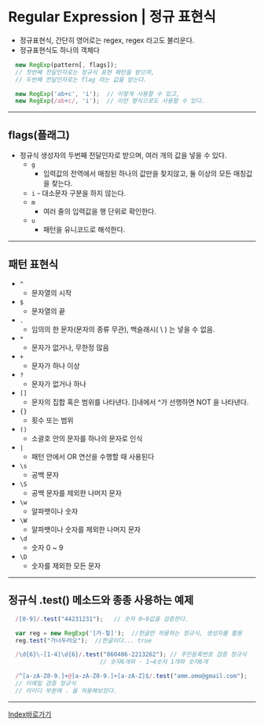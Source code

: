 
# Regular Expression | 정규 표현식
  - 정규표현식, 간단히 영어로는 regex, regex 라고도 불리운다.
  - 정규표현식도 하나의 객체다
  ```javascript
    new RegExp(pattern[, flags]);
    // 첫번째 전달인자로는 정규식 표현 패턴을 받으며,
    // 두번째 전달인자로는 flag 라는 값을 받는다.
  ```
  ```javascript
    new RegExp('ab+c', 'i');  // 이렇게 사용할 수 있고,
    new RegExp(/ab+c/, 'i');  // 이런 형식으로도 사용할 수 있다.
  ```

------

## flags(플래그)
  - 정규식 생성자의 두번째 전달인자로 받으며, 여러 개의 값을 넣을 수 있다.
    - `g`
      - 입력값의 전역에서 매칭된 하나의 값만을 찾지않고, 둘 이상의 모든 매칭값을 찾는다.
    - `i`
      -​ 대소문자 구분을 하지 않는다.
    - `m`
      - 여러 줄의 입력값을 행 단위로 확인한다.
    - `u`
      - 패턴을 유니코드로 해석한다.

---

## 패턴 표현식
  - `^`
    - 문자열의 시작
  - `$`
    - 문자열의 끝
  - `.`
    - 임의의 한 문자(문자의 종류 무관), 백슬래시( \ ) 는 넣을 수 없음.
  - `*`
    - 문자가 없거나, 무한정 많음
  - `+`
    - 문자가 하나 이상
  - `?`
    - 문자가 없거나 하나
  - `[]`
    - 문자의 집합 혹은 범위를 나타낸다. []내에서 ^가 선행하면 NOT 을 나타낸다.
  - `{}`
    - 횟수 또는 범위
  - `()`
    - 소괄호 안의 문자를 하나의 문자로 인식
  - `|`
    - 패턴 안에서 OR 연산을 수행할 때 사용된다
  - `\s`
    - 공백 문자
  - `\S`
    - 공백 문자를 제외한 나머지 문자
  - `\w`
    - 알파뱃이나 숫자
  - `\W`
    - 알파뱃이나 숫자를 제외한 나머지 문자
  - `\d`
    - 숫자 0 ~ 9
  - `\D`
    - 숫자를 제외한 모든 문자

------

## 정규식 .test() 메소드와 종종 사용하는 예제
  ```javascript
    /[0-9]/.test("44231231");	// 숫자 0~9값을 검증한다.

    var reg = new RegExp('[가-힣]');	//한글만 허용하는 정규식, 생성자를 활용
    reg.test("가너두러오");	//한글이다... true

    /\d{6}\-[1-4]\d{6}/.test("860406-2213262");	// 주민등록번호 검증 정규식
                            // 숫자6개와 - 1~4숫자 1개와 숫자6개

    /^[a-zA-Z0-9.]+@[a-zA-Z0-9.]+[a-zA-Z]$/.test("amm.omo@gmail.com");
    // 이메일 검증 정규식
    // 아이디 부분에 . 을 허용해보았다.
  ```

------

[Index바로가기](https://github.com/seromkim1005/study)
